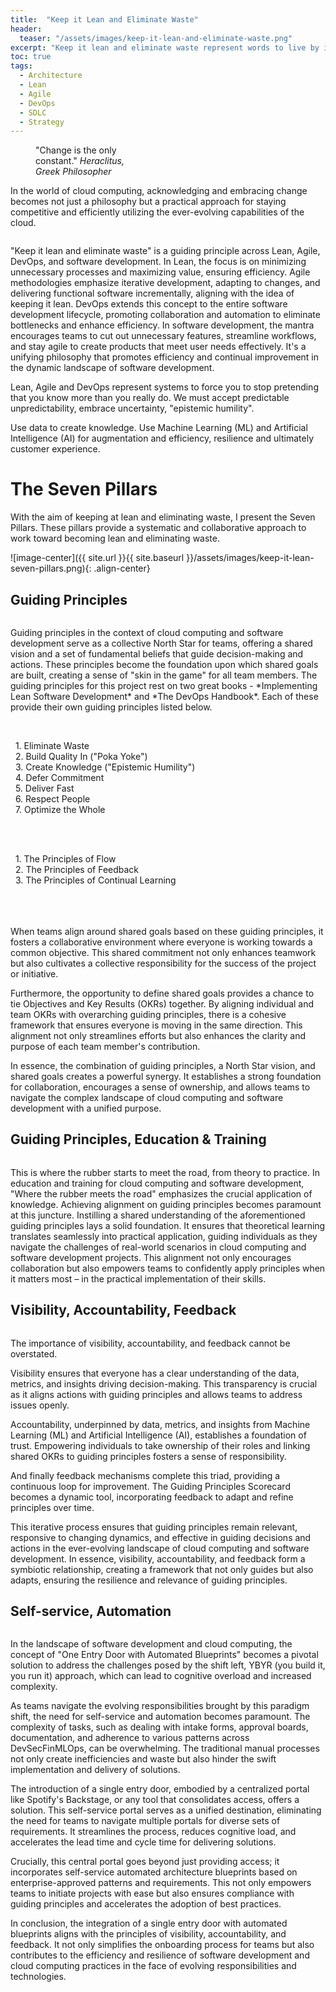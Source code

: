 ```yaml
---
title:  "Keep it Lean and Eliminate Waste"
header:
  teaser: "/assets/images/keep-it-lean-and-eliminate-waste.png"
excerpt: "Keep it lean and eliminate waste represent words to live by in software development, cloud computing, Lean, Agile and DevOps."
toc: true
tags:
  - Architecture
  - Lean
  - Agile
  - DevOps
  - SDLC
  - Strategy
---
```


<figure style="width: 150px" class="align-left">
  <img src="{{ site.url }}{{ site.baseurl }}/assets/images/heraclitus.png" alt="">
  <figcaption>"Change is the only constant." <cite>Heraclitus, Greek Philosopher</cite></figcaption>
</figure> 

In the world of cloud computing, acknowledging and embracing change becomes not just a philosophy but a practical approach for staying competitive and efficiently utilizing the ever-evolving capabilities of the cloud.

<figure style="width: 150px" class="align-right">
  <img src="{{ site.url }}{{ site.baseurl }}/assets/images/keep-it-lean-and-eliminate-waste.png" alt="">
</figure> 

"Keep it lean and eliminate waste" is a guiding principle across Lean, Agile, DevOps, and software development. In Lean, the focus is on minimizing unnecessary processes and maximizing value, ensuring efficiency. Agile methodologies emphasize iterative development, adapting to changes, and delivering functional software incrementally, aligning with the idea of keeping it lean. DevOps extends this concept to the entire software development lifecycle, promoting collaboration and automation to eliminate bottlenecks and enhance efficiency. In software development, the mantra encourages teams to cut out unnecessary features, streamline workflows, and stay agile to create products that meet user needs effectively. It's a unifying philosophy that promotes efficiency and continual improvement in the dynamic landscape of software development.

Lean, Agile and DevOps represent systems to force you to stop pretending that you know more than you really do. We must accept predictable unpredictability, embrace uncertainty, "epistemic humility".

Use data to create knowledge. Use Machine Learning (ML) and Artificial Intelligence (AI) for augmentation and efficiency, resilience and ultimately customer experience.


# The Seven Pillars
With the aim of keeping at lean and eliminating waste, I present the Seven Pillars.  These pillars provide a systematic and collaborative approach to work toward becoming lean and eliminating waste.

![image-center]({{ site.url }}{{ site.baseurl }}/assets/images/keep-it-lean-seven-pillars.png){: .align-center}

## Guiding Principles
<figure style="width: 150px" class="align-left">
  <img src="{{ site.url }}{{ site.baseurl }}/assets/images/keep-it-lean-guiding-principles.jpg" alt="">
</figure> 
Guiding principles in the context of cloud computing and software development serve as a collective North Star for teams, offering a shared vision and a set of fundamental beliefs that guide decision-making and actions. These principles become the foundation upon which shared goals are built, creating a sense of "skin in the game" for all team members. The guiding principles for this project rest on two great books - *Implementing Lean Software Development* and *The DevOps Handbook*. Each of these provide their own guiding principles listed below.

<figure style="width: 150px" class="align-left">
  <img src="{{ site.url }}{{ site.baseurl }}/assets/images/implementing-lean-software-development.png" alt="">
</figure> 
<br>
&nbsp; 1. Eliminate Waste<br>
&nbsp; 2. Build Quality In ("Poka Yoke")<br>
&nbsp; 3. Create Knowledge ("Epistemic Humility")<br>
&nbsp; 4. Defer Commitment<br>
&nbsp; 5. Deliver Fast<br>
&nbsp; 6. Respect People<br>
&nbsp; 7. Optimize the Whole

<figure style="width: 150px" class="align-right">
  <img src="{{ site.url }}{{ site.baseurl }}/assets/images/the-devops-handbook.png" alt="">
</figure> 
<br>
<br>
&nbsp; 1. The Principles of Flow <br>
&nbsp; 2. The Principles of Feedback <br>
&nbsp; 3. The Principles of Continual Learning 
<br>
<br>
<br>
<br>

When teams align around shared goals based on these guiding principles, it fosters a collaborative environment where everyone is working towards a common objective. This shared commitment not only enhances teamwork but also cultivates a collective responsibility for the success of the project or initiative.

Furthermore, the opportunity to define shared goals provides a chance to tie Objectives and Key Results (OKRs) together. By aligning individual and team OKRs with overarching guiding principles, there is a cohesive framework that ensures everyone is moving in the same direction. This alignment not only streamlines efforts but also enhances the clarity and purpose of each team member's contribution.

In essence, the combination of guiding principles, a North Star vision, and shared goals creates a powerful synergy. It establishes a strong foundation for collaboration, encourages a sense of ownership, and allows teams to navigate the complex landscape of cloud computing and software development with a unified purpose.

## Guiding Principles, Education & Training
<figure style="width: 150px" class="align-left">
  <img src="{{ site.url }}{{ site.baseurl }}/assets/images/keep-it-lean-guiding-principles-education-training.jpg" alt="">
</figure> 

This is where the rubber starts to meet the road, from theory to practice.  In education and training for cloud computing and software development, "Where the rubber meets the road" emphasizes the crucial application of knowledge. Achieving alignment on guiding principles becomes paramount at this juncture. Instilling a shared understanding of the aforementioned guiding principles lays a solid foundation.  It ensures that theoretical learning translates seamlessly into practical application, guiding individuals as they navigate the challenges of real-world scenarios in cloud computing and software development projects. This alignment not only encourages collaboration but also empowers teams to confidently apply principles when it matters most – in the practical implementation of their skills.


## Visibility, Accountability, Feedback
<figure style="width: 150px" class="align-right">
  <img src="{{ site.url }}{{ site.baseurl }}/assets/images/keep-it-lean-visibility-accountability-feedback.jpg" alt="">
</figure> 
The importance of visibility, accountability, and feedback cannot be overstated. 

Visibility ensures that everyone has a clear understanding of the data, metrics, and insights driving decision-making. This transparency is crucial as it aligns actions with guiding principles and allows teams to address issues openly.

Accountability, underpinned by data, metrics, and insights from Machine Learning (ML) and Artificial Intelligence (AI), establishes a foundation of trust. Empowering individuals to take ownership of their roles and linking shared OKRs to guiding principles fosters a sense of responsibility. 

And finally feedback mechanisms complete this triad, providing a continuous loop for improvement. The Guiding Principles Scorecard becomes a dynamic tool, incorporating feedback to adapt and refine principles over time. 

This iterative process ensures that guiding principles remain relevant, responsive to changing dynamics, and effective in guiding decisions and actions in the ever-evolving landscape of cloud computing and software development. In essence, visibility, accountability, and feedback form a symbiotic relationship, creating a framework that not only guides but also adapts, ensuring the resilience and relevance of guiding principles.


## Self-service, Automation
<figure style="width: 150px" class="align-left">
  <img src="{{ site.url }}{{ site.baseurl }}/assets/images/keep-it-lean-self-service-automation.jpg" alt="">
</figure> 
In the landscape of software development and cloud computing, the concept of "One Entry Door with Automated Blueprints" becomes a pivotal solution to address the challenges posed by the shift left, YBYR (you build it, you run it) approach, which can lead to cognitive overload and increased complexity.

As teams navigate the evolving responsibilities brought by this paradigm shift, the need for self-service and automation becomes paramount. The complexity of tasks, such as dealing with intake forms, approval boards, documentation, and adherence to various patterns across DevSecFinMLOps, can be overwhelming. The traditional manual processes not only create inefficiencies and waste but also hinder the swift implementation and delivery of solutions.

The introduction of a single entry door, embodied by a centralized portal like Spotify's Backstage, or any tool that consolidates access, offers a solution. This self-service portal serves as a unified destination, eliminating the need for teams to navigate multiple portals for diverse sets of requirements. It streamlines the process, reduces cognitive load, and accelerates the lead time and cycle time for delivering solutions.

Crucially, this central portal goes beyond just providing access; it incorporates self-service automated architecture blueprints based on enterprise-approved patterns and requirements. This not only empowers teams to initiate projects with ease but also ensures compliance with guiding principles and accelerates the adoption of best practices.

In conclusion, the integration of a single entry door with automated blueprints aligns with the principles of visibility, accountability, and feedback. It not only simplifies the onboarding process for teams but also contributes to the efficiency and resilience of software development and cloud computing practices in the face of evolving responsibilities and technologies.
